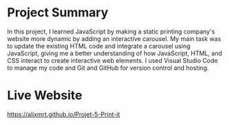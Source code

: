 # Project Summary

In this project, I learned JavaScript by making a static printing company's website more dynamic by adding an interactive carousel. My main task was to update the existing HTML code and integrate a carousel using JavaScript, giving me a better understanding of how JavaScript, HTML, and CSS interact to create interactive web elements. I used Visual Studio Code to manage my code and Git and GitHub for version control and hosting.

# Live Website

https://alixmrt.github.io/Projet-5-Print-it
